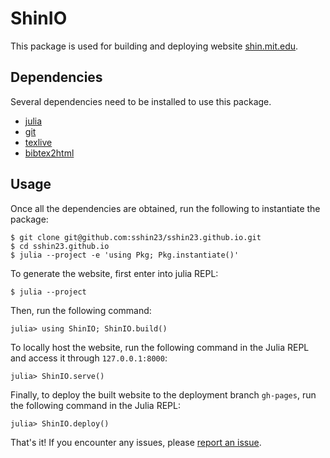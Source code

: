 # ShinIO

This package is used for building and deploying website [shin.mit.edu](shin.mit.edu). 

## Dependencies
Several dependencies need to be installed to use this package.
- [julia](https://julialang.org/)
- [git](https://git-scm.com/)
- [texlive](https://www.tug.org/texlive/)
- [bibtex2html](https://github.com/backtracking/bibtex2html)

## Usage
Once all the dependencies are obtained, run the following to instantiate the package:
```shell
$ git clone git@github.com:sshin23/sshin23.github.io.git
$ cd sshin23.github.io
$ julia --project -e 'using Pkg; Pkg.instantiate()'
```

To generate the website, first enter into julia REPL:
```julia-repl
$ julia --project
```

Then, run the following command:
```julia-repl
julia> using ShinIO; ShinIO.build()
```

To locally host the website, run the following command in the Julia REPL and access it through `127.0.0.1:8000`:
```julia-repl
julia> ShinIO.serve()
```


Finally, to deploy the built website to the deployment branch `gh-pages`, run the following command in the Julia REPL:
```julia-repl
julia> ShinIO.deploy()
```

That's it! If you encounter any issues, please [report an issue](https://github.com/sshin23/sshin23.github.io/issues).
